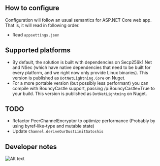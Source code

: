 
## How to configure

Configuration will follow an usual semantics for ASP.NET Core web app.
That is, it will read in following order.

* Read `appsettings.json`

## Supported platforms

* By default, the solution is built with dependencies on Secp256k1.Net and NSec (which have native dependencies that need to be built for every platform, and we right now only provide Linux binaries). This version is published as `DotNetLightning.Core` on Nuget.
* For a more portable version (but possibly less performant) you can compile with BouncyCastle support, passing /p:BouncyCastle=True to your build. This version is published as `DotNetLightning` on Nuget.

## TODO

* Refactor PeerChannelEncryptor to optimize performance (Probably by using byref-like-type and mutable state)
* Update `Channel.deriveOurDustLimitSatoshis`

## Developer notes

![Alt text](images/Architecture01.png?raw=true "Infrastructure Architecture in one image")
